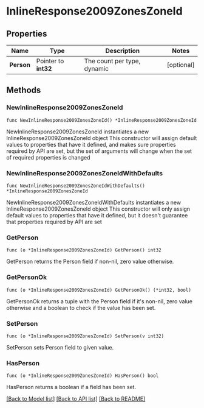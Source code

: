 # InlineResponse2009ZonesZoneId

## Properties

Name | Type | Description | Notes
------------ | ------------- | ------------- | -------------
**Person** | Pointer to **int32** | The count per type, dynamic | [optional] 

## Methods

### NewInlineResponse2009ZonesZoneId

`func NewInlineResponse2009ZonesZoneId() *InlineResponse2009ZonesZoneId`

NewInlineResponse2009ZonesZoneId instantiates a new InlineResponse2009ZonesZoneId object
This constructor will assign default values to properties that have it defined,
and makes sure properties required by API are set, but the set of arguments
will change when the set of required properties is changed

### NewInlineResponse2009ZonesZoneIdWithDefaults

`func NewInlineResponse2009ZonesZoneIdWithDefaults() *InlineResponse2009ZonesZoneId`

NewInlineResponse2009ZonesZoneIdWithDefaults instantiates a new InlineResponse2009ZonesZoneId object
This constructor will only assign default values to properties that have it defined,
but it doesn't guarantee that properties required by API are set

### GetPerson

`func (o *InlineResponse2009ZonesZoneId) GetPerson() int32`

GetPerson returns the Person field if non-nil, zero value otherwise.

### GetPersonOk

`func (o *InlineResponse2009ZonesZoneId) GetPersonOk() (*int32, bool)`

GetPersonOk returns a tuple with the Person field if it's non-nil, zero value otherwise
and a boolean to check if the value has been set.

### SetPerson

`func (o *InlineResponse2009ZonesZoneId) SetPerson(v int32)`

SetPerson sets Person field to given value.

### HasPerson

`func (o *InlineResponse2009ZonesZoneId) HasPerson() bool`

HasPerson returns a boolean if a field has been set.


[[Back to Model list]](../README.md#documentation-for-models) [[Back to API list]](../README.md#documentation-for-api-endpoints) [[Back to README]](../README.md)


